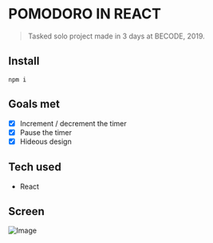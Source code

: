 # POMODORO IN REACT

> Tasked solo project made in 3 days at BECODE, 2019.

## Install
```npm i```

## Goals met

- [X] Increment / decrement the timer
- [x] Pause the timer
- [x] Hideous design

## Tech used

- React


## Screen
![Image](https://i.imgur.com/QeL8rll.png)



